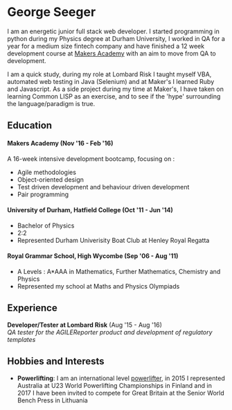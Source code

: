 # George Seeger

I am an energetic junior full stack web developer. I started programming in python during my Physics degree at Durham University, I worked in QA for a year for a medium size fintech company and have finished a 12 week development course at [Makers Academy](https://github.com/makersacademy) with an aim to move from QA to development.

I am a quick study, during my role at Lombard Risk I taught myself VBA, automated web testing in Java (Selenium) and at Maker's I learned Ruby and Javascript. As a side project during my time at Maker's, I have taken on learning Common LISP as an exercise, and to see if the 'hype' surrounding the language/paradigm is true.


## Education

#### Makers Academy (Nov '16 - Feb '16)

A 16-week intensive development bootcamp, focusing on :

- Agile methodologies
- Object-oriented design
- Test driven development and behaviour driven development
- Pair programming

#### University of Durham, Hatfield College  (Oct '11 - Jun '14)

- Bachelor of Physics
- 2:2
- Represented Durham Univerisity Boat Club at Henley Royal Regatta

#### Royal Grammar School, High Wycombe (Sep '06 - Aug '11)

- A Levels : A*AAA in Mathematics, Further Mathematics, Chemistry and Physics
- Represented my school at Maths and Physics Olympiads

## Experience

**Developer/Tester at Lombard Risk** (Aug '15 - Aug '16)    
*QA tester for the AGILEReporter product and development of regulatory templates*  

## Hobbies and Interests
- **Powerlifting**: I am an international level [powerlifter](powerlifting-ipf.com), in 2015 I represented Australia at U23 World Powerlifting Championships in Finland and in 2017 I have been invited to compete for Great Britain at the Senior World Bench Press in Lithuania
